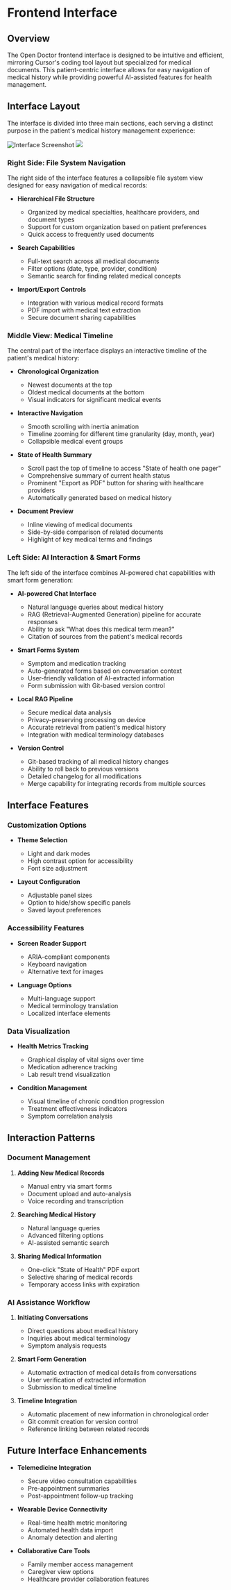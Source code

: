 # Frontend Interface

## Overview

The Open Doctor frontend interface is designed to be intuitive and efficient, mirroring Cursor's coding tool layout but specialized for medical documents. This patient-centric interface allows for easy navigation of medical history while providing powerful AI-assisted features for health management.

## Interface Layout

The interface is divided into three main sections, each serving a distinct purpose in the patient's medical history management experience:

![Interface Screenshot](attachments/Screenshot%202025-03-19%20at%2008.53.37.png)
![](attachments/Pasted%20image%2020250320152756.png)

### Right Side: File System Navigation

The right side of the interface features a collapsible file system view designed for easy navigation of medical records:

- **Hierarchical File Structure**
  - Organized by medical specialties, healthcare providers, and document types
  - Support for custom organization based on patient preferences
  - Quick access to frequently used documents

- **Search Capabilities**
  - Full-text search across all medical documents
  - Filter options (date, type, provider, condition)
  - Semantic search for finding related medical concepts

- **Import/Export Controls**
  - Integration with various medical record formats
  - PDF import with medical text extraction
  - Secure document sharing capabilities

### Middle View: Medical Timeline

The central part of the interface displays an interactive timeline of the patient's medical history:

- **Chronological Organization**
  - Newest documents at the top
  - Oldest medical documents at the bottom
  - Visual indicators for significant medical events

- **Interactive Navigation**
  - Smooth scrolling with inertia animation
  - Timeline zooming for different time granularity (day, month, year)
  - Collapsible medical event groups

- **State of Health Summary**
  - Scroll past the top of timeline to access "State of health one pager"
  - Comprehensive summary of current health status
  - Prominent "Export as PDF" button for sharing with healthcare providers
  - Automatically generated based on medical history

- **Document Preview**
  - Inline viewing of medical documents
  - Side-by-side comparison of related documents
  - Highlight of key medical terms and findings

### Left Side: AI Interaction & Smart Forms

The left side of the interface combines AI-powered chat capabilities with smart form generation:

- **AI-powered Chat Interface**
  - Natural language queries about medical history
  - RAG (Retrieval-Augmented Generation) pipeline for accurate responses
  - Ability to ask "What does this medical term mean?"
  - Citation of sources from the patient's medical records

- **Smart Forms System**
  - Symptom and medication tracking
  - Auto-generated forms based on conversation context
  - User-friendly validation of AI-extracted information
  - Form submission with Git-based version control

- **Local RAG Pipeline**
  - Secure medical data analysis
  - Privacy-preserving processing on device
  - Accurate retrieval from patient's medical history
  - Integration with medical terminology databases

- **Version Control**
  - Git-based tracking of all medical history changes
  - Ability to roll back to previous versions
  - Detailed changelog for all modifications
  - Merge capability for integrating records from multiple sources

## Interface Features

### Customization Options

- **Theme Selection**
  - Light and dark modes
  - High contrast option for accessibility
  - Font size adjustment

- **Layout Configuration**
  - Adjustable panel sizes
  - Option to hide/show specific panels
  - Saved layout preferences

### Accessibility Features

- **Screen Reader Support**
  - ARIA-compliant components
  - Keyboard navigation
  - Alternative text for images

- **Language Options**
  - Multi-language support
  - Medical terminology translation
  - Localized interface elements

### Data Visualization

- **Health Metrics Tracking**
  - Graphical display of vital signs over time
  - Medication adherence tracking
  - Lab result trend visualization

- **Condition Management**
  - Visual timeline of chronic condition progression
  - Treatment effectiveness indicators
  - Symptom correlation analysis

## Interaction Patterns

### Document Management

1. **Adding New Medical Records**
   - Manual entry via smart forms
   - Document upload and auto-analysis
   - Voice recording and transcription

2. **Searching Medical History**
   - Natural language queries
   - Advanced filtering options
   - AI-assisted semantic search

3. **Sharing Medical Information**
   - One-click "State of Health" PDF export
   - Selective sharing of medical records
   - Temporary access links with expiration

### AI Assistance Workflow

1. **Initiating Conversations**
   - Direct questions about medical history
   - Inquiries about medical terminology
   - Symptom analysis requests

2. **Smart Form Generation**
   - Automatic extraction of medical details from conversations
   - User verification of extracted information
   - Submission to medical timeline

3. **Timeline Integration**
   - Automatic placement of new information in chronological order
   - Git commit creation for version control
   - Reference linking between related records

## Future Interface Enhancements

- **Telemedicine Integration**
  - Secure video consultation capabilities
  - Pre-appointment summaries
  - Post-appointment follow-up tracking

- **Wearable Device Connectivity**
  - Real-time health metric monitoring
  - Automated health data import
  - Anomaly detection and alerting

- **Collaborative Care Tools**
  - Family member access management
  - Caregiver view options
  - Healthcare provider collaboration features 